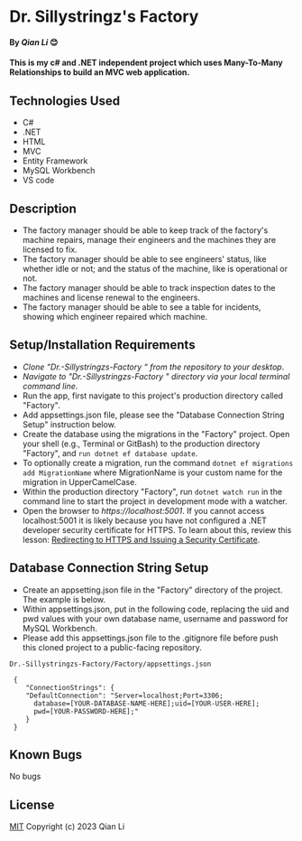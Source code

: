 # Dr. Sillystringz's Factory

#### By _Qian Li_  😊

#### This is my c# and .NET independent project which uses Many-To-Many Relationships to build an MVC web application.

## Technologies Used

* C#
* .NET
* HTML
* MVC
* Entity Framework
* MySQL Workbench
* VS code

## Description

* The factory manager should be able to keep track of the factory's machine repairs, manage their engineers and the machines they are licensed to fix. 
* The factory manager should be able to see engineers' status, like whether idle or not; and the status of the machine, like is operational or not.
* The factory manager should be able to track inspection dates to the machines and license renewal to the engineers.
* The factory manager should be able to see a table for incidents, showing which engineer repaired which machine.


## Setup/Installation Requirements

* _Clone “Dr.-Sillystringzs-Factory
“ from the repository to your desktop_.
* _Navigate to "Dr.-Sillystringzs-Factory
" directory via your local terminal command line_.
* Run the app, first navigate to this project's production directory called "Factory". 
* Add appsettings.json file, please see the "Database Connection String Setup" instruction below.
* Create the database using the migrations in the "Factory" project. Open your shell (e.g., Terminal or GitBash) to the production directory "Factory", and `run dotnet ef database update`.
* To optionally create a migration, run the command `dotnet ef migrations add MigrationName` where MigrationName is your custom name for the migration in UpperCamelCase.
* Within the production directory "Factory", run `dotnet watch run` in the command line to start the project in development mode with a watcher.
* Open the browser to _https://localhost:5001_. If you cannot access localhost:5001 it is likely because you have not configured a .NET developer security certificate for HTTPS. To learn about this, review this lesson: [Redirecting to HTTPS and Issuing a Security Certificate](https://www.learnhowtoprogram.com/c-and-net/basic-web-applications/redirecting-to-https-and-issuing-a-security-certificate).

## Database Connection String Setup 

* Create an appsetting.json file in the "Factory" directory of the project. The example is below.
* Within appsettings.json, put in the following code, replacing the uid and pwd values with your own database name, username and password for MySQL Workbench.
* Please add this appsettings.json file to the .gitignore file before push this cloned project to a public-facing repository.

```
Dr.-Sillystringzs-Factory/Factory/appsettings.json

 {
    "ConnectionStrings": {
    "DefaultConnection": "Server=localhost;Port=3306;
      database=[YOUR-DATABASE-NAME-HERE];uid=[YOUR-USER-HERE];
      pwd=[YOUR-PASSWORD-HERE];"
    }
 }
```

## Known Bugs

No bugs 

## License
[MIT](license.txt)
Copyright (c) 2023 Qian Li

